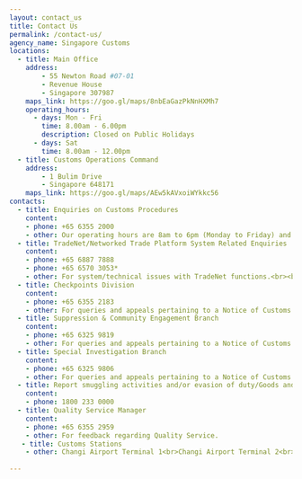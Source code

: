 ```yaml
---
layout: contact_us
title: Contact Us
permalink: /contact-us/
agency_name: Singapore Customs
locations:
  - title: Main Office
    address:
        - 55 Newton Road #07-01
        - Revenue House
        - Singapore 307987
    maps_link: https://goo.gl/maps/8nbEaGazPkNnHXMh7
    operating_hours:
      - days: Mon - Fri
        time: 8.00am - 6.00pm
        description: Closed on Public Holidays
      - days: Sat
        time: 8.00am - 12.00pm
  - title: Customs Operations Command
    address:
        - 1 Bulim Drive
        - Singapore 648171
    maps_link: https://goo.gl/maps/AEw5kAVxoiWYkkc56
contacts:
  - title: Enquiries on Customs Procedures
    content:
    - phone: +65 6355 2000
    - other: Our operating hours are 8am to 6pm (Monday to Friday) and 8am to 12pm (Saturday). We are closed on Sunday and public holidays.<br><br>Our peak hours are 10am to 12pm, and 3pm to 5pm. If we are unable to answer your call, you will be prompted to leave your contact number. We will return your call by the next working day.<br><br>You may refer to this guide on our Interactive Call Flow.
  - title: TradeNet/Networked Trade Platform System Related Enquiries
    content:
    - phone: +65 6887 7888
    - phone: +65 6570 3053*
    - other: For system/technical issues with TradeNet functions.<br><br>For system/technical issues with Networked Trade Platform functions.<br><br>*Our operating hours are 8am to 8pm (Monday to Friday) and 8am to 2pm (Saturday). We are closed on Sunday and public holidays.
  - title: Checkpoints Division
    content:
    - phone: +65 6355 2183
    - other: For queries and appeals pertaining to a Notice of Customs Offence by Singapore Customs Checkpoint Division.
  - title: Suppression & Community Engagement Branch
    content:
    - phone: +65 6325 9819
    - other: For queries and appeals pertaining to a Notice of Customs Offence by Singapore Customs Suppression & Community Engagement Branch.
  - title: Special Investigation Branch
    content:
    - phone: +65 6325 9806
    - other: For queries and appeals pertaining to a Notice of Customs Offence by Singapore Customs Special Investigation Branch
  - title: Report smuggling activities and/or evasion of duty/Goods and Services Tax (GST)
    content:
    - phone: 1800 233 0000
  - title: Quality Service Manager
    content:
    - phone: +65 6355 2959
    - other: For feedback regarding Quality Service.
   - title: Customs Stations
    - other: Changi Airport Terminal 1<br>Changi Airport Terminal 2<br>Changi Airport Terminal 3<br>Changi Airport Terminal 4<br>Air Export Section Office<br>Singapore Cruise Centre<br>Tanah Merah Ferry Terminal<br>Marina Bay Cruise Centre Singapore<br>asir Panjang Export Inspection Station<br>Brani Export Inspection Station<br>Tuas Checkpoint<br>Woodlands Checkpoint
    
---
```

